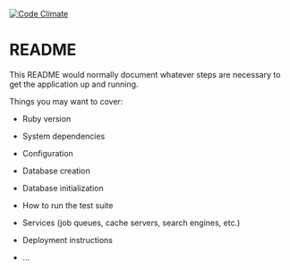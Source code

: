 [![Code Climate](https://codeclimate.com/github/MoodyCode/stwotwo/badges/gpa.svg)](https://codeclimate.com/github/MoodyCode/stwotwo)
# README

This README would normally document whatever steps are necessary to get the
application up and running.

Things you may want to cover:

* Ruby version

* System dependencies

* Configuration

* Database creation

* Database initialization

* How to run the test suite

* Services (job queues, cache servers, search engines, etc.)

* Deployment instructions

* ...
